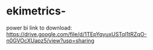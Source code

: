 # ekimetrics-
power bi link to download: https://drive.google.com/file/d/1TEpYqyuxUSTql1tRZqO-n0GVOcXUapz5/view?usp=sharing

